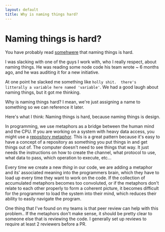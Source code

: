 ```yaml
---
layout: default
title: Why is naming things hard?
---
```


# Naming things is hard?

You have probably read [somehwere](https://martinfowler.com/bliki/TwoHardThings.html) that naming things is hard.

I was slacking with one of the guys I work with, who I really respect, about naming things.  He was reading some node code his team wrote ~ 6 months ago, and he was auditing it for a new initiative.

At one point he slacked me something like `holly shit.  there's litterally a variable here named 'variable'`.  We had a good laugh about naming things, but it got me thinking.

Why is naming things hard?  I mean, we're just assigning a name to something so we can reference it later.

Here's what I think:  Naming things is hard, because naming things is design.

In programming, we use metaphors as a bridge between the human mind and the CPU.  If you are working on a system with heavy data access, you might use a [repository metaphor](https://dev.to/kylegalbraith/getting-familiar-with-the-awesome-repository-pattern--1ao3#targetText=Implementing%20Repository%20Pattern,the%20top%20of%20data%20access.&targetText=With%20the%20repository%20pattern%20we,logic%20can%20leverage%20those%20abstractions.).  This is a great pattern because it's easy to have a concept of a repository as something you put things in and get things out of.  The computer doesn't need to see things that way.  It just needs the instructions on how to create the channel, what protocol to use, what data to pass, which operation to execute, etc...

Every time we create a new *thing* in our code, we are adding a metaphor and its' associated meaning into the programmers brain, which they have to load up every time they want to work on the code.  If the collection of accumulated metaphors becomes too convoluted, or if the metaphors don't relate to each other properly to form a coherent picture, it becomes difficult for the programmer to load the system into their mind, which reduces their ability to easily navigate the program.

One thing that I've found on my teams is that peer review can help with this problem.. If the metaphors don't make sense, it should be pretty clear to someone else that is reviewing the code.  I generally set up reviews to require at least 2 reviewers before a PR.

